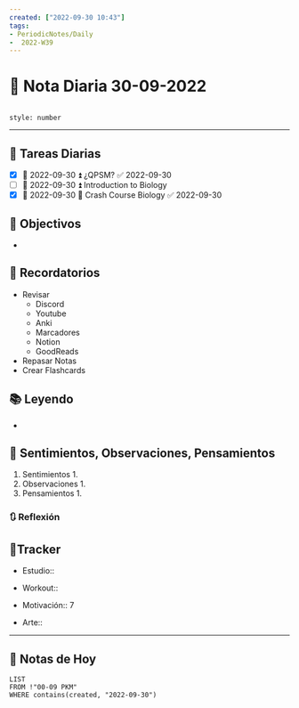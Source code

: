 ```yaml
---
created: ["2022-09-30 10:43"]
tags:
- PeriodicNotes/Daily
-  2022-W39
---
```


# 📅 Nota Diaria  30-09-2022
```toc

style: number

```

---
## 🔷 Tareas Diarias
- [x] 📅 2022-09-30 ⏫ ¿QPSM? ✅ 2022-09-30
- [ ] 📅 2022-09-30 ⏫ Introduction to Biology
- [x] 📅 2022-09-30 🔽 Crash Course Biology ✅ 2022-09-30

## 🎯 Objectivos
- 
## 📕 Recordatorios
- Revisar
	- Discord
	- Youtube
	- Anki
	- Marcadores
	- Notion
	- GoodReads
- Repasar Notas
- Crear Flashcards

## 📚 Leyendo
- 
## 💬 Sentimientos, Observaciones, Pensamientos 
1. Sentimientos
	1. 
2. Observaciones
	1. 
3. Pensamientos
	1. 
### 🔃 Reflexión

## 🔷Tracker

- Estudio:: 

- Workout::

- Motivación:: 7

- Arte::
---

## 📅 Notas de Hoy
```dataview
LIST 
FROM !"00-09 PKM" 
WHERE contains(created, "2022-09-30")
```